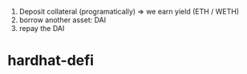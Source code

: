 1. Deposit collateral (programatically) => we earn yield (ETH / WETH)
2. borrow another asset: DAI
3. repay the DAI
# hardhat-defi
